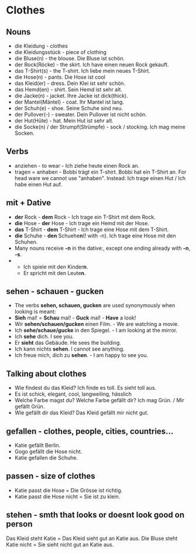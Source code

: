 # Clothes

## Nouns
-  die Kleidung - clothes
-  die Kleidungsstück - piece of clothing
-  die Bluse(n) - the blouse. Die Bluse ist schön.
-  der Rock(Röcke) - the skirt. Ich have einen neuen Rock gekauft.
-  das T-Shirt(s) - the T-shirt. Ich liebe mein neues T-Shirt.
-  die Hose(n) - pants. Die Hose ist cool
-  das Kleid(er) - dress. Dein Klei ist sehr schön.
-  das Hemd(en) - shirt. Sein Hemd ist sehr alt.
-  die Jacke(n) - jacket. Ihre Jacke ist dick(thick).
-  der Mantel(Mäntel) - coat. Ihr Mantel ist lang.
-  der Schuh(e) - shoe. Seine Schuhe sind neu.
-  der Pullover(-) - sweater. Dein Pullover ist nicht schön.
-  der Hut(Hüte) - hat. Mein Hut ist sehr alt.
-  die Socke(n) / der Strumpf(Strümpfe) - sock / stocking. Ich mag meine Socken.

## Verbs
- anziehen - to wear - Ich ziehe heute einen Rock an.
- tragen = anhaben - Bobbi trägt ein T-shirt. Bobbi hat ein T-Shirt an. For head ware we cannot use "anhaben". Instead: Ich trage einen Hut / Ich habe einen Hut auf.

 ## mit + Dative
 - **der** Rock - **dem** Rock - Ich trage ein T-Shirt mit dem Rock.
 - **die** Hose - **der** Hose - Ich trage ein Hemd mit der Hose.
 - **das** T-Shirt - **dem** T-Shirt - Ich trage eine Hose mit dem T-Shirt.
 - **die** Schuhe - **den** Schuehe**n**(! with -n). Ich trage eine Hose mit den Schuhen.
 - Many nouns receive **-n** in the dative:, except one ending already with **-n**, **-s**.
 -  - Ich spiele mit den Kinder**n**.
    - Er spricht mit den Leute**n**.

## sehen - schauen - gucken

- The verbs **sehen, schauen, gucken** are used synonymously when looking is meant:
- **Sieh** mal! = **Schau** mal! - **Guck** mal! - **Have** a look!
- Wir **sehen/schauen/gucken** einen Film. - We are watching a movie.
- Ich **sehe/schaue/gucke** in den Spiegel. - I am looking at the mirror.
- Ich **sehe** dich. I see you.
- Er **sieht** das Gebäude. He sees the building.
- Ich kann nichts **sehen**. I cannot see anything.
- Ich freue mich, dich zu **sehen**. - I am happy to see you.

## Talking about clothes
- Wie findest du das Kleid? Ich finde es toll. Es sieht toll aus.
- Es ist schick, elegant, cool, langweiling, hässlich
- Welche Farbe magst du? Welche Farbe gefällt dir? Ich mag Grün. / Mir gefällt Grün.
- Wie gefällt dir das Kleid? Das Kleid gefällt mir nicht gut.

## gefallen - clothes, people, cities, countries...
- Katie gefällt Berlin.
- Gogo gefällt die Hose nicht.
- Katie gefallen die Schuhe.

## passen - size of clothes
- Katie passt die Hose = Die Grösse ist richtig.
- Katie passt die Hose nicht = Sie ist zu klein.

## stehen - smth that looks or doesnt look good on person
Das Kleid steht Katie = Das Kleid sieht gut an Katie aus.
Die Bluse steht Katie nicht = Sie sieht nicht gut an Katie aus.


